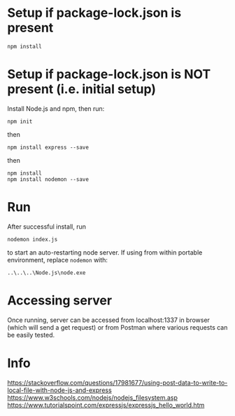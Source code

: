 # Setup if package-lock.json is present

```
npm install
```

# Setup if package-lock.json is NOT present (i.e. initial setup)

Install Node.js and npm, then run:

```
npm init
```
then
```
npm install express --save
```
then
```
npm install
npm install nodemon --save
```

# Run

After successful install, run
```
nodemon index.js
```
to start an auto-restarting node server. If using from within portable environment, replace `nodemon` with: 
```
..\..\..\Node.js\node.exe
```

# Accessing server

Once running, server can be accessed from localhost:1337 in browser (which will send a get request) or from Postman where various requests can be easily tested.

# Info

https://stackoverflow.com/questions/17981677/using-post-data-to-write-to-local-file-with-node-js-and-express
https://www.w3schools.com/nodejs/nodejs_filesystem.asp
https://www.tutorialspoint.com/expressjs/expressjs_hello_world.htm